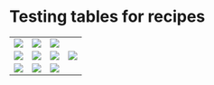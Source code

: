 # Testing tables for recipes

|||||
|--|--|--|--|
|![](https://static.wikia.nocookie.net/minecraft_gamepedia/images/f/fc/Iron_Ingot_JE3_BE2.png/)|![](https://static.wikia.nocookie.net/minecraft_gamepedia/images/f/fc/Iron_Ingot_JE3_BE2.png/)|![](https://static.wikia.nocookie.net/minecraft_gamepedia/images/f/fc/Iron_Ingot_JE3_BE2.png/)||
|![](https://static.wikia.nocookie.net/minecraft_gamepedia/images/f/fc/Iron_Ingot_JE3_BE2.png/)|![](https://static.wikia.nocookie.net/minecraft_gamepedia/images/f/fc/Iron_Ingot_JE3_BE2.png/)|![](https://static.wikia.nocookie.net/minecraft_gamepedia/images/f/fc/Iron_Ingot_JE3_BE2.png/)|![](https://static.wikia.nocookie.net/minecraft_gamepedia/images/7/7e/Block_of_Iron_JE4_BE3.png/revision/latest/scale-to-width-down/300?cb=20200226013546)|
|![](https://static.wikia.nocookie.net/minecraft_gamepedia/images/f/fc/Iron_Ingot_JE3_BE2.png/)|![](https://static.wikia.nocookie.net/minecraft_gamepedia/images/f/fc/Iron_Ingot_JE3_BE2.png/)|![](https://static.wikia.nocookie.net/minecraft_gamepedia/images/f/fc/Iron_Ingot_JE3_BE2.png/)||


